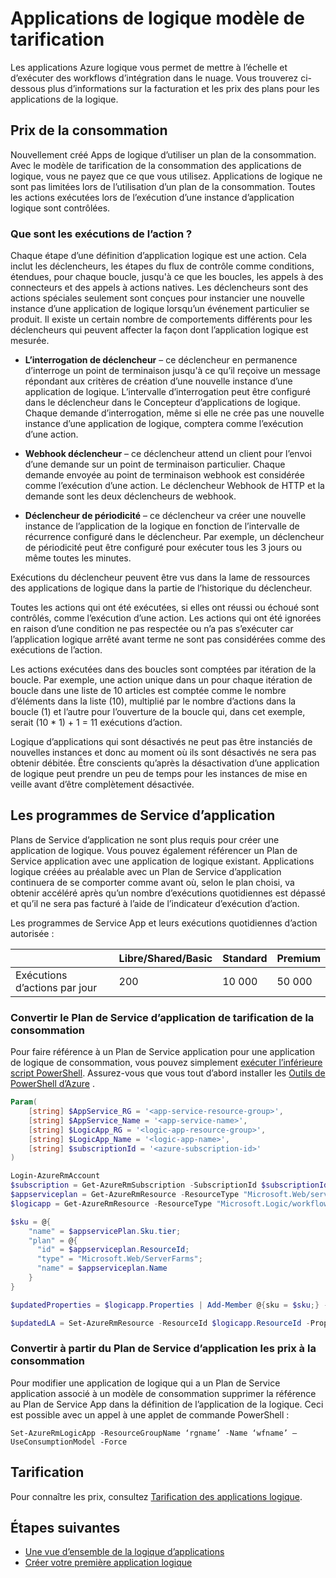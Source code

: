 <properties 
    pageTitle="Modèle de tarification des applications de logique | Microsoft Azure" 
    description="Pour plus d’informations sur le fonctionne de la tarification dans les applications de logique" 
    authors="kevinlam1" 
    manager="dwrede" 
    editor="" 
    services="logic-apps" 
    documentationCenter=""/>

<tags
    ms.service="logic-apps"
    ms.workload="na"
    ms.tgt_pltfrm="na"
    ms.devlang="na"
    ms.topic="article" 
    ms.date="10/12/2016"
    ms.author="klam"/>

# <a name="logic-apps-pricing-model"></a>Applications de logique modèle de tarification

Les applications Azure logique vous permet de mettre à l’échelle et d’exécuter des workflows d’intégration dans le nuage.  Vous trouverez ci-dessous plus d’informations sur la facturation et les prix des plans pour les applications de la logique.

## <a name="consumption-pricing"></a>Prix de la consommation

Nouvellement créé Apps de logique d’utiliser un plan de la consommation. Avec le modèle de tarification de la consommation des applications de logique, vous ne payez que ce que vous utilisez.  Applications de logique ne sont pas limitées lors de l’utilisation d’un plan de la consommation.
Toutes les actions exécutées lors de l’exécution d’une instance d’application logique sont contrôlées.

### <a name="what-are-action-executions"></a>Que sont les exécutions de l’action ?

Chaque étape d’une définition d’application logique est une action.  Cela inclut les déclencheurs, les étapes du flux de contrôle comme conditions, étendues, pour chaque boucle, jusqu'à ce que les boucles, les appels à des connecteurs et des appels à actions natives.
Les déclencheurs sont des actions spéciales seulement sont conçues pour instancier une nouvelle instance d’une application de logique lorsqu’un événement particulier se produit.  Il existe un certain nombre de comportements différents pour les déclencheurs qui peuvent affecter la façon dont l’application logique est mesurée.

-   **L’interrogation de déclencheur** – ce déclencheur en permanence d’interroge un point de terminaison jusqu'à ce qu’il reçoive un message répondant aux critères de création d’une nouvelle instance d’une application de logique.  L’intervalle d’interrogation peut être configuré dans le déclencheur dans le Concepteur d’applications de logique.  Chaque demande d’interrogation, même si elle ne crée pas une nouvelle instance d’une application de logique, comptera comme l’exécution d’une action.

-   **Webhook déclencheur** – ce déclencheur attend un client pour l’envoi d’une demande sur un point de terminaison particulier.  Chaque demande envoyée au point de terminaison webhook est considérée comme l’exécution d’une action. Le déclencheur Webhook de HTTP et la demande sont les deux déclencheurs de webhook.

-   **Déclencheur de périodicité** – ce déclencheur va créer une nouvelle instance de l’application de la logique en fonction de l’intervalle de récurrence configuré dans le déclencheur.  Par exemple, un déclencheur de périodicité peut être configuré pour exécuter tous les 3 jours ou même toutes les minutes.

Exécutions du déclencheur peuvent être vus dans la lame de ressources des applications de logique dans la partie de l’historique du déclencheur.

Toutes les actions qui ont été exécutées, si elles ont réussi ou échoué sont contrôlés, comme l’exécution d’une action.  Les actions qui ont été ignorées en raison d’une condition ne pas respectée ou n’a pas s’exécuter car l’application logique arrêté avant terme ne sont pas considérées comme des exécutions de l’action.

Les actions exécutées dans des boucles sont comptées par itération de la boucle.  Par exemple, une action unique dans un pour chaque itération de boucle dans une liste de 10 articles est comptée comme le nombre d’éléments dans la liste (10), multiplié par le nombre d’actions dans la boucle (1) et l’autre pour l’ouverture de la boucle qui, dans cet exemple, serait (10 * 1) + 1 = 11 exécutions d’action.

Logique d’applications qui sont désactivés ne peut pas être instanciés de nouvelles instances et donc au moment où ils sont désactivés ne sera pas obtenir débitée.  Être conscients qu’après la désactivation d’une application de logique peut prendre un peu de temps pour les instances de mise en veille avant d’être complètement désactivée.

## <a name="app-service-plans"></a>Les programmes de Service d’application

Plans de Service d’application ne sont plus requis pour créer une application de logique.  Vous pouvez également référencer un Plan de Service application avec une application de logique existant.  Applications logique créées au préalable avec un Plan de Service d’application continuera de se comporter comme avant où, selon le plan choisi, va obtenir accéléré après qu’un nombre d’exécutions quotidiennes est dépassé et qu’il ne sera pas facturé à l’aide de l’indicateur d’exécution d’action.

Les programmes de Service App et leurs exécutions quotidiennes d’action autorisée :

| |Libre/Shared/Basic|Standard|Premium|
|---|---|---|---|
|Exécutions d’actions par jour| 200|10 000|50 000|

### <a name="convert-from-consumption-to-app-service-plan-pricing"></a>Convertir le Plan de Service d’application de tarification de la consommation

Pour faire référence à un Plan de Service application pour une application de logique de consommation, vous pouvez simplement [exécuter l’inférieure script PowerShell](https://github.com/logicappsio/ConsumptionToAppServicePlan).  Assurez-vous que vous tout d’abord installer les [Outils de PowerShell d’Azure](https://github.com/Azure/azure-powershell) .

``` powershell
Param(
    [string] $AppService_RG = '<app-service-resource-group>',
    [string] $AppService_Name = '<app-service-name>',
    [string] $LogicApp_RG = '<logic-app-resource-group>',
    [string] $LogicApp_Name = '<logic-app-name>',
    [string] $subscriptionId = '<azure-subscription-id>'
)

Login-AzureRmAccount 
$subscription = Get-AzureRmSubscription -SubscriptionId $subscriptionId
$appserviceplan = Get-AzureRmResource -ResourceType "Microsoft.Web/serverFarms" -ResourceGroupName $AppService_RG -ResourceName $AppService_Name
$logicapp = Get-AzureRmResource -ResourceType "Microsoft.Logic/workflows" -ResourceGroupName $LogicApp_RG -ResourceName $LogicApp_Name

$sku = @{
    "name" = $appservicePlan.Sku.tier;
    "plan" = @{
      "id" = $appserviceplan.ResourceId;
      "type" = "Microsoft.Web/ServerFarms";
      "name" = $appserviceplan.Name  
    }
}

$updatedProperties = $logicapp.Properties | Add-Member @{sku = $sku;} -PassThru

$updatedLA = Set-AzureRmResource -ResourceId $logicapp.ResourceId -Properties $updatedProperties -ApiVersion 2015-08-01-preview
```

### <a name="convert-from-app-service-plan-pricing-to-consumption"></a>Convertir à partir du Plan de Service d’application les prix à la consommation

Pour modifier une application de logique qui a un Plan de Service application associé à un modèle de consommation supprimer la référence au Plan de Service App dans la définition de l’application de la logique.  Ceci est possible avec un appel à une applet de commande PowerShell :

`Set-AzureRmLogicApp -ResourceGroupName ‘rgname’ -Name ‘wfname’ –UseConsumptionModel -Force`

## <a name="pricing"></a>Tarification

Pour connaître les prix, consultez [Tarification des applications logique](https://azure.microsoft.com/pricing/details/logic-apps/).

## <a name="next-steps"></a>Étapes suivantes

- [Une vue d’ensemble de la logique d’applications][whatis]
- [Créer votre première application logique][create]

[pricing]: https://azure.microsoft.com/pricing/details/logic-apps/
[whatis]: app-service-logic-what-are-logic-apps.md
[create]: app-service-logic-create-a-logic-app.md

